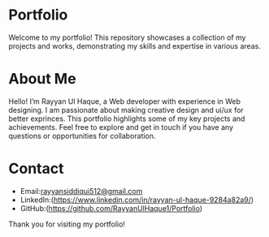 # Portfolio 
Welcome to my portfolio! This repository showcases a collection of my projects and works, demonstrating my skills and expertise in various areas.
# About Me

Hello! I’m Rayyan Ul Haque, a Web developer with experience in Web designing. I am passionate about making creative design and ui/ux for better exprinces. This portfolio highlights some of my key projects and achievements. Feel free to explore and get in touch if you have any questions or opportunities for collaboration.
# Contact

- Email:rayyansiddiqui512@gmail.com
- LinkedIn:(https://www.linkedin.com/in/rayyan-ul-haque-9284a82a9/)
- GitHub:(https://github.com/RayyanUlHaque1/Portfolio)

Thank you for visiting my portfolio!

